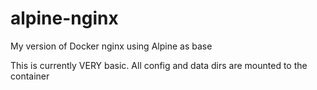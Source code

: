# alpine-nginx
My version of Docker nginx using Alpine as base

This is currently VERY basic. All config and data dirs are mounted to the container
